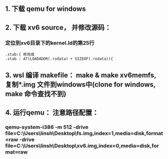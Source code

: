 ## 1. 下载 qemu for windows
## 2. 下载 xv6 source， 并修改源码：
### 定位到xv6目录下的kernel.ld的第25行
```
.stab:{ 修改成
.stab : AT(LOADADDR(.rodata) + SIZEOF(.rodata)){
```
## 3. wsl 编译 makefile： make & make xv6memfs, 复制*.img 文件到windows中(clone for windows, make 命令查找不到)

## 4.  运行qemu： 注意路径配置：
### qemu-system-i386 -m 512 -drive file=C:\Users\linsh\Desktop\fs.img,index=1,media=disk,format=raw -drive file=C:\Users\linsh\Desktop\xv6.img,index=0,media=disk,format=raw